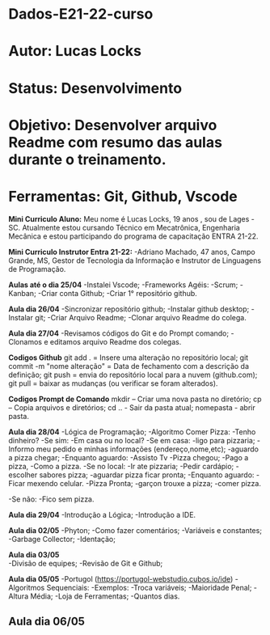 # Dados-E21-22-curso
# Autor: Lucas Locks
# Status: Desenvolvimento
# Objetivo: Desenvolver arquivo Readme com resumo das aulas durante o treinamento.
# Ferramentas: Git, Github, Vscode

**Mini Curriculo Aluno:**
Meu nome é Lucas Locks, 19 anos , sou de Lages -SC. Atualmente estou cursando Técnico em Mecatrônica, Engenharia Mecânica e estou participando do programa de capacitação ENTRA 21-22.

**Mini Curriculo Instrutor Entra 21-22:**
-Adriano Machado, 47 anos, Campo Grande, MS, Gestor de Tecnologia da Informação e Instrutor de Linguagens de Programação.

**Aulas até o dia 25/04**
-Instalei Vscode;
-Frameworks Agéis:
 -Scrum;
 -Kanban;
-Criar conta Github;
-Criar  1° repositório github.

**Aula dia 26/04**
-Sincronizar repositório github;
-Instalar github desktop;
-Instalar git;
-Criar Arquivo Readme;
-Clonar arquivo Readme do colega.

**Aula dia 27/04**
-Revisamos códigos do Git e do Prompt comando;
-Clonamos e editamos arquivo Readme dos colegas.

   **Codigos Github**
 git add . = Insere uma alteração no repositório local; 
 git commit -m "nome alteração" = Data de fechamento com a descrição da definição;
 git push = envia do repositório local para a nuvem (github.com); 
 git pull = baixar as mudanças (ou verificar se foram alterados).

   **Codigos Prompt de Comando**
mkdir – Criar uma nova pasta no diretório;
cp – Copia arquivos e diretórios;
cd .. - Sair da pasta atual;
nomepasta - abrir pasta.

**Aula dia 28/04**
-Lógica de Programação;
 -Algoritmo Comer Pizza:
  -Tenho dinheiro? 
  -Se sim:
   -Em casa ou no local?
    -Se em casa:
     -ligo para pizzaria;
     -Informo meu pedido e minhas informações (endereço,nome,etc);
     -aguardo a pizza chegar;
      -Enquanto aguardo:
       -Assisto Tv
     -Pizza chegou;
     -Pago a pizza,
     -Como a pizza.
    -Se no local:
     -Ir ate pizzaria;
     -Pedir cardápio;
     -escolher sabores pizza;
     -aguardar pizza ficar pronta;
      -Enquanto aguardo:
       -Ficar mexendo celular.
     -Pizza Pronta;
     -garçon trouxe a pizza;
     -comer pizza.   

  -Se não:
   -Fico sem pizza.

**Aula dia 29/04**
-Introdução a Lógica;
-Introdução a IDE.

**Aula dia 02/05**
-Phyton;
 -Como fazer comentários;
 -Variáveis e constantes;
-Garbage Collector;
-Identação;

 **Aula dia 03/05**      
 -Divisão de equipes;
 -Revisão de Git e Github;

 **Aula dia 05/05**
 -Portugol (https://portugol-webstudio.cubos.io/ide)
  -Algoritmos Sequenciais:
   -Exemplos:
    -Troca variáveis;
    -Maioridade Penal;
    -Altura Média;
    -Loja de Ferramentas;
    -Quantos dias.
  
 **Aula dia 06/05**
 -
  